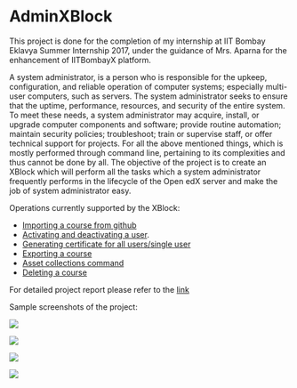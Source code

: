 # AdminXBlock

This project is done for the completion of my internship at IIT Bombay Eklavya Summer Internship 2017, under the guidance of Mrs. Aparna for the enhancement of IITBombayX platform.

A system administrator, is a person who is responsible for the upkeep, configuration, and reliable operation of computer systems; especially multi-user computers, such as servers. The system administrator seeks to ensure that the uptime, performance, resources, and security of the entire system. To meet these needs, a system administrator may acquire, install, or upgrade computer components and software; provide routine automation; maintain security policies; troubleshoot; train or supervise staff, or offer technical support for projects. For all the above mentioned things, which is mostly performed through command line, pertaining to its complexities and thus cannot be done by all. The objective of the project is to create an XBlock which will perform all the tasks which a system administrator frequently performs in the lifecycle of the Open edX server and make the job of system administrator easy. 

Operations currently supported by the XBlock:
- [Importing a course from github](https://github.com/amolmishra23/edx-adminxblock/wiki/Importing-a-course-from-git-into-project)
- [Activating and deactivating a user](https://github.com/amolmishra23/edx-adminxblock/wiki/Activating-and-deactivating-a-user).
- [Generating certificate for all users/single user](https://github.com/amolmishra23/edx-adminxblock/wiki/Generating-Certificate)
- [Exporting a course](https://github.com/amolmishra23/edx-adminxblock/wiki/Exporting-a-course)
- [Asset collections command](https://github.com/amolmishra23/edx-adminxblock/wiki/Asset-collections-command)
- [Deleting a course](https://github.com/amolmishra23/edx-adminxblock/wiki/Deleting-a-course)

For detailed project report please refer to the [link](https://github.com/amolmishra23/edx-adminxblock/wiki/Asset-collections-command)

Sample screenshots of the project:

![](https://i.imgur.com/cTh6Zxt.jpg)

![](https://i.imgur.com/u4kkkH9.jpg)

![](https://i.imgur.com/o7WvCKW.jpg)

![](https://i.imgur.com/mUFqsjE.jpg)

